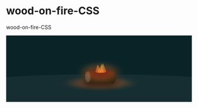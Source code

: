 # wood-on-fire-CSS
wood-on-fire-CSS

<img src="https://github.com/AlberErre/CSS-animations-experiments/blob/master/wood-on-fire.png">
